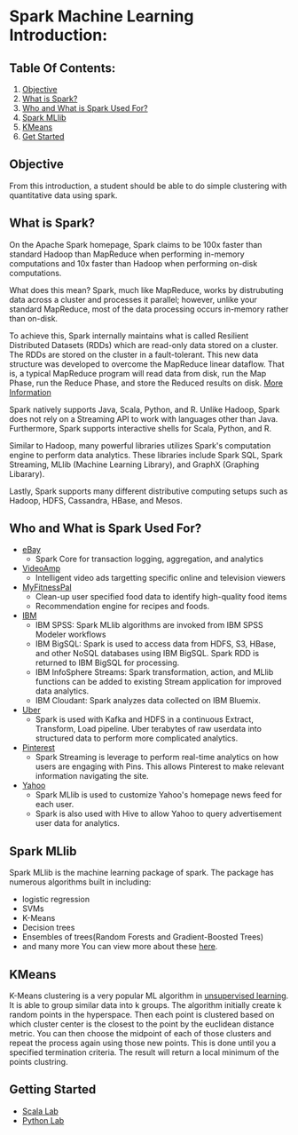 # Spark Machine Learning Introduction:
## Table Of Contents:
  1. [Objective](#objective) 
  2. [What is Spark?](#what-is-spark?)
  3. [Who and What is Spark Used For?](#who-and-what-is-spark-wsed-for?)
  4. [Spark MLlib](#spark-mLlib)
  5. [KMeans](#kmeans)
  6. [Get Started](#getting-started)

## Objective
From this introduction, a student should be able to do simple clustering with quantitative data using spark.

## What is Spark?
On the Apache Spark homepage, Spark claims to be 100x faster than standard Hadoop than MapReduce when performing in-memory computations and 10x faster than Hadoop when performing on-disk computations.

What does this mean? Spark, much like MapReduce, works by distrubuting data across a cluster and processes it parallel; however, unlike your standard MapReduce, most of the data processing occurs in-memory rather than on-disk.

To achieve this, Spark internally maintains what is called Resilient Distributed Datasets (RDDs) which are read-only data stored on a cluster. The RDDs are stored on the cluster in a fault-tolerant. This new data structure was developed to overcome the MapReduce linear dataflow. That is, a typical MapReduce program will read data from disk, run the Map Phase, run the Reduce Phase, and store the Reduced results on disk. [More Information](https://www.usenix.org/system/files/conference/nsdi12/nsdi12-final138.pdf)

Spark natively supports Java, Scala, Python, and R. Unlike Hadoop, Spark does not rely on a Streaming API to work with languages other than Java. Furthermore, Spark supports interactive shells for Scala, Python, and R.

Similar to Hadoop, many powerful libraries utilizes Spark's computation engine to perform data analytics. These libraries include Spark SQL, Spark Streaming, MLlib (Machine Learning Library), and GraphX (Graphing Libarary).

Lastly, Spark supports many different distributive computing setups such as Hadoop, HDFS, Cassandra, HBase, and Mesos.

## Who and What is Spark Used For?
  - [eBay](https://spark.apache.org/powered-by.html)
    - Spark Core for transaction logging, aggregation, and analytics
  - [VideoAmp](https://spark.apache.org/powered-by.html)
    - Intelligent video ads targetting specific online and television viewers
  - [MyFitnessPal](https://spark.apache.org/powered-by.html)
    - Clean-up user specified food data to identify high-quality food items
    - Recommendation engine for recipes and foods.
  - [IBM](http://www.ibmbigdatahub.com/blog/what-spark)
    - IBM SPSS: Spark MLlib algorithms are invoked from IBM SPSS Modeler workflows
    - IBM BigSQL: Spark is used to access data from HDFS, S3, HBase, and other NoSQL databases using IBM BigSQL. Spark RDD is returned to IBM BigSQL for processing.
    - IBM InfoSphere Streams: Spark transformation, action, and MLlib functions can be added to existing Stream application for improved data analytics.
    - IBM Cloudant: Spark analyzes data collected on IBM Bluemix.
  - [Uber](https://www.qubole.com/blog/big-data/apache-spark-use-cases/)
    - Spark is used with Kafka and HDFS in a continuous Extract, Transform, Load pipeline. Uber terabytes of raw userdata into structured data to perform more complicated analytics.
  - [Pinterest](https://www.qubole.com/blog/big-data/apache-spark-use-cases/)
    - Spark Streaming is leverage to perform real-time analytics on how users are engaging with Pins. This allows Pinterest to make relevant information navigating the site.
  - [Yahoo](https://www.datanami.com/2014/03/06/apache_spark_3_real-world_use_cases/)
    - Spark MLlib is used to customize Yahoo's homepage news feed for each user.
    - Spark is also used with Hive to allow Yahoo to query advertisement user data for analytics.

## Spark MLlib
Spark MLlib is the machine learning package of spark. The package has numerous algorithms built in including:
- logistic regression
- SVMs
- K-Means
- Decision trees
- Ensembles of trees(Random Forests and Gradient-Boosted Trees)
- and many more
You can view more about these [here](https://spark.apache.org/docs/latest/mllib-guide.html).

## KMeans
K-Means clustering is a very popular ML algorithm in [unsupervised learning](https://www.mathworks.com/discovery/unsupervised-learning.html). It is able to group similar data into k groups. The algorithm initially create k random points in the hyperspace. Then each point is clustered based on which cluster center is the closest to the point by the euclidean distance metric. You can then choose the midpoint of each of those clusters and repeat the process again using those new points. This is done until you a specified termination criteria. The result will return a local minimum of the points clustring.

## Getting Started 
  - [Scala Lab](https://github.com/RunZGit/SparkMLIntro/tree/master/KMeansScala)
  - [Python Lab](https://github.com/RunZGit/SparkMLIntro/tree/master/KMeansPyspark)
